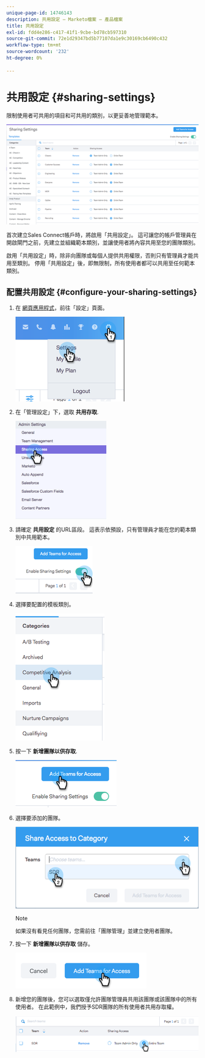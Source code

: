 ```yaml
---
unique-page-id: 14746143
description: 共用設定 — Marketo檔案 — 產品檔案
title: 共用設定
exl-id: fdd4e286-c417-41f1-9cbe-bd78cb597310
source-git-commit: 72e1d29347bd5b77107da1e9c30169cb6490c432
workflow-type: tm+mt
source-wordcount: '232'
ht-degree: 0%

---
```


# 共用設定 {#sharing-settings}

限制使用者可共用的項目和可共用的類別，以更妥善地管理範本。

![](assets/main.png)

首次建立Sales Connect帳戶時，將啟用「共用設定」。 這可讓您的帳戶管理員在開啟閘門之前，先建立並組織範本類別，並讓使用者將內容共用至您的團隊類別。

啟用「共用設定」時，除非向團隊或每個人提供共用權限，否則只有管理員才能共用至類別。 停用「共用設定」後，即無限制，所有使用者都可以共用至任何範本類別。

## 配置共用設定 {#configure-your-sharing-settings}

1. 在 [網頁應用程式](https://toutapp.com/login)，前往「設定」頁面。

   ![](assets/one-2.png)

1. 在「管理設定」下，選取 **共用存取**.

   ![](assets/two-2.png)

1. 請確定 **共用設定** 的URL區段。 這表示依預設，只有管理員才能在您的範本類別中共用範本。

   ![](assets/three-2.png)

1. 選擇要配置的模板類別。

   ![](assets/four-2.png)

1. 按一下 **新增團隊以供存取**.

   ![](assets/five-2.png)

1. 選擇要添加的團隊。

   ![](assets/six-1.png)

   >[!NOTE]
   >
   >如果沒有看見任何團隊，您需前往「團隊管理」並建立使用者團隊。

1. 按一下 **新增團隊以供存取** 儲存。

   ![](assets/seven-1.png)

1. 新增您的團隊後，您可以選取僅允許團隊管理員共用該團隊或該團隊中的所有使用者。 在此範例中，我們授予SDR團隊的所有使用者共用存取權。

   ![](assets/eight-1.png)

